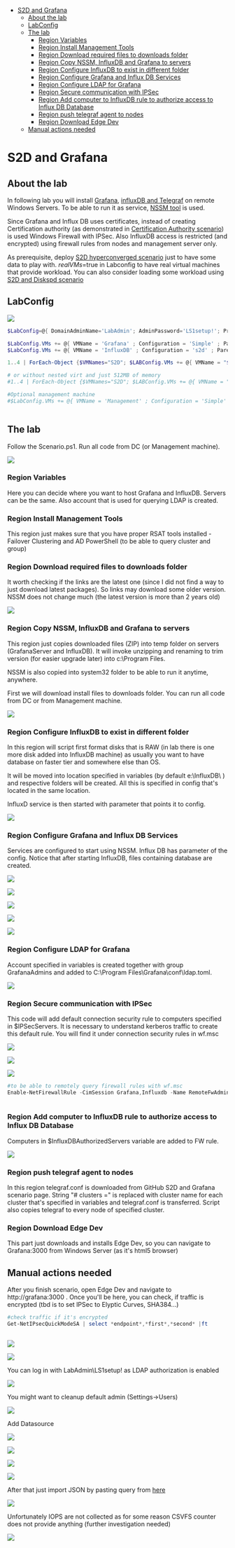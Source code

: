 <!-- TOC -->

- [S2D and Grafana](#s2d-and-grafana)
    - [About the lab](#about-the-lab)
    - [LabConfig](#labconfig)
    - [The lab](#the-lab)
        - [Region Variables](#region-variables)
        - [Region Install Management Tools](#region-install-management-tools)
        - [Region Download required files to downloads folder](#region-download-required-files-to-downloads-folder)
        - [Region Copy NSSM, InfluxDB and Grafana to servers](#region-copy-nssm-influxdb-and-grafana-to-servers)
        - [Region Configure InfluxDB to exist in different folder](#region-configure-influxdb-to-exist-in-different-folder)
        - [Region Configure Grafana and Influx DB Services](#region-configure-grafana-and-influx-db-services)
        - [Region Configure LDAP for Grafana](#region-configure-ldap-for-grafana)
        - [Region Secure communication with IPSec](#region-secure-communication-with-ipsec)
        - [Region Add computer to InfluxDB rule to authorize access to Influx DB Database](#region-add-computer-to-influxdb-rule-to-authorize-access-to-influx-db-database)
        - [Region push telegraf agent to nodes](#region-push-telegraf-agent-to-nodes)
        - [Region Download Edge Dev](#region-download-edge-dev)
    - [Manual actions needed](#manual-actions-needed)

<!-- /TOC -->

# S2D and Grafana

## About the lab

In following lab you will install [Grafana](http://grafana.com), [influxDB and Telegraf](https://www.influxdata.com/time-series-platform/) on remote Windows Servers. To be able to run it as service, [NSSM tool](https://nssm.cc/) is used.

Since Grafana and Influx DB uses certificates, instead of creating Certification authority (as demonstrated in [Certification Authority scenario](/Scenarios/Certification%20Authority)) is used Windows Firewall with IPSec. Also InfluxDB access is restricted (and encrypted) using firewall rules from nodes and management server only.

As prerequisite, deploy [S2D hyperconverged scenario](/Scenarios/S2D%20Hyperconverged) just to have some data to play with. $realVMs=$true in Labconfig to have real virtual machines that provide workload. You can also consider loading some workload using [S2D and Diskspd scenario](/Scenarios/S2D%20and%20Diskspd)

## LabConfig

![](/Scenarios/S2D%20and%20Grafana/Screenshots/VMs.png)

```PowerShell
$LabConfig=@{ DomainAdminName='LabAdmin'; AdminPassword='LS1setup!'; Prefix = 'WSLab-'; SwitchName = 'LabSwitch'; DCEdition='4'; Internet=$true ; AdditionalNetworksConfig=@(); VMs=@()}

$LabConfig.VMs += @{ VMName = 'Grafana' ; Configuration = 'Simple' ; ParentVHD = 'Win2019Core_G2.vhdx'; MemoryStartupBytes= 1GB }
$LabConfig.VMs += @{ VMName = 'InfluxDB' ; Configuration = 's2d' ; ParentVHD = 'Win2019Core_G2.vhdx'; SSDNumber = 1; SSDSize=1GB ; HDDNumber = 0; HDDSize= 4TB ; MemoryStartupBytes= 1GB }

1..4 | ForEach-Object {$VMNames="S2D"; $LABConfig.VMs += @{ VMName = "$VMNames$_" ; Configuration = 'S2D' ; ParentVHD = 'Win2019Core_G2.vhdx'; SSDNumber = 0; SSDSize=800GB ; HDDNumber = 12; HDDSize= 4TB ; MemoryStartupBytes= 4GB ; NestedVirt=$true}} 

# or without nested virt and just 512MB of memory
#1..4 | ForEach-Object {$VMNames="S2D"; $LABConfig.VMs += @{ VMName = "$VMNames$_" ; Configuration = 'S2D' ; ParentVHD = 'Win2019Core_G2.vhdx'; SSDNumber = 0; SSDSize=800GB ; HDDNumber = 12; HDDSize= 4TB ; MemoryStartupBytes= 512MB }} 

#Optional management machine
#$LabConfig.VMs += @{ VMName = 'Management' ; Configuration = 'Simple' ; ParentVHD = 'Win1019H1_G2.vhdx'  ; MemoryStartupBytes= 1GB ; MemoryMinimumBytes=1GB ; AddToolsVHD=$True ; DisableWCF=$True }
 
```

## The lab

Follow the Scenario.ps1. Run all code from DC (or Management machine).

![](/Scenarios/S2D%20and%20Grafana/Screenshots/Scenario.png)

### Region Variables

Here you can decide where you want to host Grafana and InfluxDB. Servers can be the same. Also account that is used for querying LDAP is created.

### Region Install Management Tools

This region just makes sure that you have proper RSAT tools installed - Failover Clustering and AD PowerShell (to be able to query cluster and group)

### Region Download required files to downloads folder

It worth checking if the links are the latest one (since I did not find a way to just download latest packages). So links may download some older version. NSSM does not change much (the latest version is more than 2 years old)

![](/Scenarios/S2D%20and%20Grafana/Screenshots/DownloadedFiles.png)

### Region Copy NSSM, InfluxDB and Grafana to servers

This region just copies downloaded files (ZIP) into temp folder on servers (GrafanaServer and InfluxDB). It will invoke unzipping and renaming to trim version (for easier upgrade later) into c:\Program Files.

NSSM is also copied into system32 folder to be able to run it anytime, anywhere.

First we will download install files to downloads folder. You can run all code from DC or from Management machine.

![](/Scenarios/S2D%20and%20Grafana/Screenshots/FoldersInProgramFiles.png)

### Region Configure InfluxDB to exist in different folder

In this region will script first format disks that is RAW (in lab there is one more disk added into InfluxDB machine) as usually you want to have database on faster tier and somewhere else than OS.

It will be moved into location specified in variables (by default e:\InfluxDB\ ) and respective folders will be created. All this is specified in config that's located in the same location.

InfluxD service is then started with parameter that points it to config.

![](/Scenarios/S2D%20and%20Grafana/Screenshots/InfluxDBFolders.png)

### Region Configure Grafana and Influx DB Services

Services are configured to start using NSSM. Influx DB has parameter of the config. Notice that after starting InfluxDB, files containing database are created.

![](/Scenarios/S2D%20and%20Grafana/Screenshots/InfluxDBService.png)

![](/Scenarios/S2D%20and%20Grafana/Screenshots/InfluxDBServiceNSSM.png)

![](/Scenarios/S2D%20and%20Grafana/Screenshots/GrafanaService.png)

![](/Scenarios/S2D%20and%20Grafana/Screenshots/GrafanaServiceNSSM.png)

![](/Scenarios/S2D%20and%20Grafana/Screenshots/InfluxDBFiles.png)

### Region Configure LDAP for Grafana

Account specified in variables is created together with group GrafanaAdmins and added to C:\Program Files\Grafana\conf\ldap.toml. 

![](/Scenarios/S2D%20and%20Grafana/Screenshots/LDAPtoml.png)

### Region Secure communication with IPSec

This code will add default connection security rule to computers specified in $IPSecServers. It is necessary to understand kerberos traffic to create this default rule. You will find it under connection security rules in wf.msc

![](/Scenarios/S2D%20and%20Grafana/Screenshots/ConnectionSecurityRule.png)

![](/Scenarios/S2D%20and%20Grafana/Screenshots/FWRuleInfluxDB.png)

![](/Scenarios/S2D%20and%20Grafana/Screenshots/FWRuleGrafana.png)

```PowerShell
#to be able to remotely query firewall rules with wf.msc
Enable-NetFirewallRule -CimSession Grafana,Influxdb -Name RemoteFwAdmin*
 
```

### Region Add computer to InfluxDB rule to authorize access to Influx DB Database

Computers in $InfluxDBAuthorizedServers variable are added to FW rule.

![](/Scenarios/S2D%20and%20Grafana/Screenshots/FWRuleInfluxDBAuthorizedComputers.png)

### Region push telegraf agent to nodes

In this region telegraf.conf is downloaded from GitHub S2D and Grafana scenario page. String "# clusters =" is replaced with cluster name for each cluster that's specified in variables and telegraf.conf is transferred. Script also copies telegraf to every node of specified cluster.

### Region Download Edge Dev

This part just downloads and installs Edge Dev, so you can navigate to Grafana:3000 from Windows Server (as it's html5 browser)

## Manual actions needed

After you finish scenario, open Edge Dev and navigate to http://grafana:3000 . Once you'll be here, you can check, if traffic is encrypted (tbd is to set IPSec to Elyptic Curves, SHA384...)

```PowerShell
#check traffic if it's encrypted
Get-NetIPsecQuickModeSA | select *endpoint*,*first*,*second* |ft
 
```

![](/Scenarios/S2D%20and%20Grafana/Screenshots/EncryptedTrafficPosh.png)

![](/Scenarios/S2D%20and%20Grafana/Screenshots/EncryptedTrafficWFmsc.png)


You can log in with LabAdmin\LS1setup! as LDAP authorization is enabled

![](/Scenarios/S2D%20and%20Grafana/Screenshots/GrafanaWeb.png)

You might want to cleanup default admin (Settings->Users)

![](/Scenarios/S2D%20and%20Grafana/Screenshots/Users.png)

Add Datasource

![](/Scenarios/S2D%20and%20Grafana/Screenshots/AddDataSource01.png)

![](/Scenarios/S2D%20and%20Grafana/Screenshots/AddDataSource02.png)

![](/Scenarios/S2D%20and%20Grafana/Screenshots/AddDataSource03.png)

![](/Scenarios/S2D%20and%20Grafana/Screenshots/AddDataSource04.png)

After that just import JSON by pasting query from [here](/Scenarios/S2D%20and%20Grafana/dashboard.json)

![](/Scenarios/S2D%20and%20Grafana/Screenshots/GrafanaImportDatabase.png)

Unfortunately IOPS are not collected as for some reason CSVFS counter does not provide anything (further investigation needed)

![](/Scenarios/S2D%20and%20Grafana/Screenshots/GrafanaDashboard.png)
